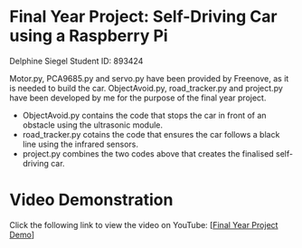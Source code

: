 # Final Year Project: Self-Driving Car using a Raspberry Pi
  Delphine Siegel 
   Student ID: 893424
  
  Motor.py, PCA9685.py and servo.py have been provided by Freenove, as it is needed to build the car. 
  ObjectAvoid.py, road_tracker.py and project.py have been developed by me for the purpose of the final year project.
  
  - ObjectAvoid.py contains the code that stops the car in front of an obstacle using the ultrasonic module.
  - road_tracker.py cotains the code that ensures the car follows a black line using the infrared sensors.
  - project.py combines the two codes above that creates the finalised self-driving car.

# Video Demonstration
Click the following link to view the video on YouTube: 
[[Final Year Project Demo](https://youtu.be/58j5fUcpgM8/0.jpg)]
